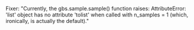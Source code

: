 Fixer: "Currently, the gbs.sample.sample() function raises: AttributeError: 'list' object has no attribute 'tolist' when called with n_samples = 1 (which, ironically, is actually the default)."